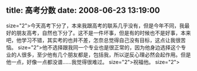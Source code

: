 title: 高考分数
date: 2008-06-23 13:19:00
---

 size="2">今天高考下分了，本来我跟高考的联系几乎没有，但是今年不同，我最好的朋友高考，自然也下分了。这不是一件坏事，但是有的时候也不是好事，本来吧，他学习不错，其实考的也并不差，怎奈总觉得自己没有目标，这点让我很苦恼。    size="2">他不选择跟我同一个专业也是很正常的，因为他身边选择这个专业的人很多，至少他有几个朋友都是，包括我，所以逆反心理必然会起作用。但是他一点，好像一点都没谱……我觉得很难过。    size="2">祝福他。  size="2"> 
